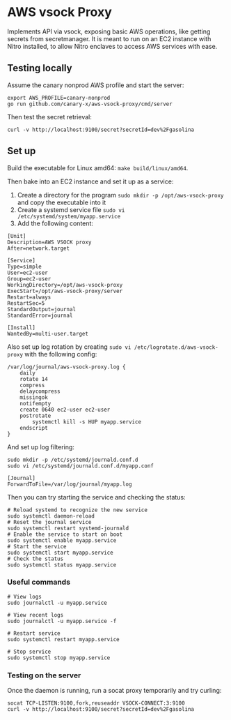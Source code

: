 # AWS vsock Proxy

Implements API via vsock, exposing basic AWS operations, like getting secrets from secretmanager.
It is meant to run on an EC2 instance with Nitro installed, to allow Nitro enclaves to access AWS services with ease.

## Testing locally

Assume the canary nonprod AWS profile and start the server:

```shell
export AWS_PROFILE=canary-nonprod
go run github.com/canary-x/aws-vsock-proxy/cmd/server
```

Then test the secret retrieval:
```shell
curl -v http://localhost:9100/secret?secretId=dev%2Fgasolina
```

## Set up

Build the executable for Linux amd64: ```make build/linux/amd64```.

Then bake into an EC2 instance and set it up as a service:

1. Create a directory for the program `sudo mkdir -p /opt/aws-vsock-proxy` and copy the executable into it
2. Create a systemd service file `sudo vi /etc/systemd/system/myapp.service`
3. Add the following content:

```
[Unit]
Description=AWS VSOCK proxy
After=network.target

[Service]
Type=simple
User=ec2-user
Group=ec2-user
WorkingDirectory=/opt/aws-vsock-proxy
ExecStart=/opt/aws-vsock-proxy/server
Restart=always
RestartSec=5
StandardOutput=journal
StandardError=journal

[Install]
WantedBy=multi-user.target
```

Also set up log rotation by creating `sudo vi /etc/logrotate.d/aws-vsock-proxy` with the following config:
```
/var/log/journal/aws-vsock-proxy.log {
    daily
    rotate 14
    compress
    delaycompress
    missingok
    notifempty
    create 0640 ec2-user ec2-user
    postrotate
        systemctl kill -s HUP myapp.service
    endscript
}
```

And set up log filtering:
```shell
sudo mkdir -p /etc/systemd/journald.conf.d
sudo vi /etc/systemd/journald.conf.d/myapp.conf
```

```
[Journal]
ForwardToFile=/var/log/journal/myapp.log
```

Then you can try starting the service and checking the status:
```shell
# Reload systemd to recognize the new service
sudo systemctl daemon-reload
# Reset the journal service
sudo systemctl restart systemd-journald
# Enable the service to start on boot
sudo systemctl enable myapp.service
# Start the service
sudo systemctl start myapp.service
# Check the status
sudo systemctl status myapp.service
```

### Useful commands

```shell
# View logs
sudo journalctl -u myapp.service

# View recent logs
sudo journalctl -u myapp.service -f

# Restart service
sudo systemctl restart myapp.service

# Stop service
sudo systemctl stop myapp.service
```

### Testing on the server

Once the daemon is running, run a socat proxy temporarily and try curling: 
```shell
socat TCP-LISTEN:9100,fork,reuseaddr VSOCK-CONNECT:3:9100
curl -v http://localhost:9100/secret?secretId=dev%2Fgasolina
```
